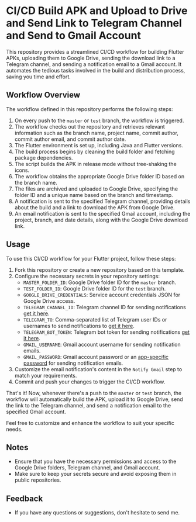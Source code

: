 # CI/CD Build APK and Upload to Drive and Send Link to Telegram Channel and Send to Gmail Account

This repository provides a streamlined CI/CD workflow for building Flutter APKs, uploading them to Google Drive, sending the download link to a Telegram channel, and sending a notification email to a Gmail account. It automates the tedious tasks involved in the build and distribution process, saving you time and effort.

## Workflow Overview

The workflow defined in this repository performs the following steps:

1. On every push to the `master` or `test` branch, the workflow is triggered.
2. The workflow checks out the repository and retrieves relevant information such as the branch name, project name, commit author, commit author email, and commit author date.
3. The Flutter environment is set up, including Java and Flutter versions.
4. The build process begins by cleaning the build folder and fetching package dependencies.
5. The script builds the APK in release mode without tree-shaking the icons.
6. The workflow obtains the appropriate Google Drive folder ID based on the branch name.
7. The files are archived and uploaded to Google Drive, specifying the folder ID and a unique name based on the branch and timestamp.
8. A notification is sent to the specified Telegram channel, providing details about the build and a link to download the APK from Google Drive.
9. An email notification is sent to the specified Gmail account, including the project, branch, and date details, along with the Google Drive download link.

## Usage

To use this CI/CD workflow for your Flutter project, follow these steps:

1. Fork this repository or create a new repository based on this template.
2. Configure the necessary secrets in your repository settings:
    - `MASTER_FOLDER_ID`: Google Drive folder ID for the `master` branch.
    - `TEST_FOLDER_ID`: Google Drive folder ID for the `test` branch.
    - `GOOGLE_DRIVE_CREDENTIALS`: Service account credentials JSON for Google Drive access.
    - `TELEGRAM_CHANNEL_ID`: Telegram channel ID for sending notifications [get it here](https://t.me/getidsbot).
    - `TELEGRAM_TO`: Comma-separated list of Telegram user IDs or usernames to send notifications to [get it here](https://t.me/username_to_id_bot).
    - `TELEGRAM_BOT_TOKEN`: Telegram bot token for sending notifications [get it here](https://t.me/botfather).
    - `GMAIL_USERNAME`: Gmail account username for sending notification emails.
    - `GMAIL_PASSWORD`: Gmail account password or an [app-specific password](https://support.google.com/accounts/answer/185833?hl=en) for sending notification emails.
3. Customize the email notification's content in the `Notify Gmail` step to match your requirements.
4. Commit and push your changes to trigger the CI/CD workflow.

That's it! Now, whenever there's a push to the `master` or `test` branch, the workflow will automatically build the APK, upload it to Google Drive, send the link to the Telegram channel, and send a notification email to the specified Gmail account.

Feel free to customize and enhance the workflow to suit your specific needs.

## Notes

- Ensure that you have the necessary permissions and access to the Google Drive folders, Telegram channel, and Gmail account.
- Make sure to keep your secrets secure and avoid exposing them in public repositories.

## Feedback

- If you have any questions or suggestions, don't hesitate to send me.

